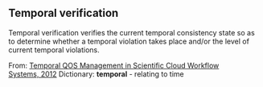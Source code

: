 ## Temporal verification
Temporal verification verifies the current temporal consistency state so as to determine whether a temporal violation takes place and/or the level of current temporal violations.

From: [Temporal QOS Management in Scientific Cloud Workflow Systems, 2012](https://www.sciencedirect.com/science/article/pii/B9780123970107000045)
Dictionary: **temporal** - relating to time<script>
MathJax = {
  tex: {
    inlineMath: [["$", "$"], ["\\(", "\\)"]]
  }
};
</script>
<script id="MathJax-script" async src="https://cdn.jsdelivr.net/npm/mathjax@3/es5/tex-chtml.js"></script>
